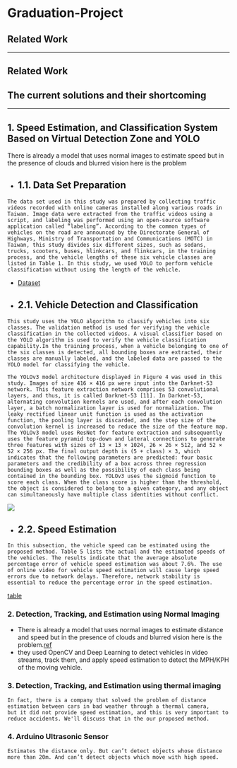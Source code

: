 # Graduation-Project

## Related Work
---
## Related Work

## The current solutions and their shortcoming
---

## 1. Speed Estimation, and Classification System Based on Virtual Detection Zone and YOLO
There is already a model that uses normal images to estimate  speed but in the presence of clouds and blurred vision here is the problem

- ## 1.1. Data Set Preparation 

~~~
The data set used in this study was prepared by collecting traffic videos recorded with online cameras installed along various roads in Taiwan. Image data were extracted from the traffic videos using a script, and labeling was performed using an open-source software application called “labeling”. According to the common types of vehicles on the road are announced by the Directorate General of Highways, Ministry of Transportation and Communications (MOTC) in Taiwan, this study divides six different sizes, such as sedans, trucks, scooters, buses, hlinkcars, and flinkcars, in the training process, and the vehicle lengths of these six vehicle classes are listed in Table 1. In this study, we used YOLO to perform vehicle classification without using the length of the vehicle.

~~~
- [Dataset](https://github.com/tzutalin/labelImg)

- ## 2.1.  Vehicle Detection and Classification
~~~
This study uses the YOLO algorithm to classify vehicles into six classes. The validation method is used for verifying the vehicle classification in the collected videos. A visual classifier based on the YOLO algorithm is used to verify the vehicle classification capability.In the training process, when a vehicle belonging to one of the six classes is detected, all bounding boxes are extracted, their classes are manually labeled, and the labeled data are passed to the YOLO model for classifying the vehicle.
~~~
~~~
The YOLOv3 model architecture displayed in Figure 4 was used in this study. Images of size 416 × 416 px were input into the Darknet-53 network. This feature extraction network comprises 53 convolutional layers, and thus, it is called Darknet-53 [11]. In Darknet-53, alternating convolution kernels are used, and after each convolution layer, a batch normalization layer is used for normalization. The leaky rectified linear unit function is used as the activation function, the pooling layer is discarded, and the step size of the convolution kernel is increased to reduce the size of the feature map. The YOLOv3 model uses ResNet for feature extraction and subsequently uses the feature pyramid top-down and lateral connections to generate three features with sizes of 13 × 13 × 1024, 26 × 26 × 512, and 52 × 52 × 256 px. The final output depth is (5 + class) × 3, which indicates that the following parameters are predicted: four basic parameters and the credibility of a box across three regression bounding boxes as well as the possibility of each class being contained in the bounding box. YOLOv3 uses the sigmoid function to score each class. When the class score is higher than the threshold, the object is considered to belong to a given category, and any object can simultaneously have multiple class identities without conflict.
~~~

<img src="https://static-01.hindawi.com/articles/mpe/volume-2021/1577614/figures/1577614.fig.004.svgz">

- ## 2.2. Speed Estimation
~~~
In this subsection, the vehicle speed can be estimated using the proposed method. Table 5 lists the actual and the estimated speeds of the vehicles. The results indicate that the average absolute percentage error of vehicle speed estimation was about 7.6%. The use of online video for vehicle speed estimation will cause large speed errors due to network delays. Therefore, network stability is essential to reduce the percentage error in the speed estimation.
~~~
[table](https://www.hindawi.com/journals/mpe/2021/1577614/tab5/)

### 2. Detection, Tracking, and Estimation using Normal Imaging

- There is already a model that uses normal images to estimate  distance and speed but in the presence of clouds and blurred vision here is the problem.[ref](https://www.pyimagesearch.com/2019/12/02/opencv-vehicle-detection-tracking-and-speed-estimation/)<br>
- they used OpenCV and Deep Learning to detect vehicles in video streams, track them, and apply speed estimation to detect the MPH/KPH of the moving vehicle.

### 3. Detection, Tracking, and Estimation using thermal imaging
~~~
In fact, there is a company that solved the problem of distance estimation between cars in bad weather through a thermal camera,  
but it did not provide speed estimation, and this is very important to reduce accidents. We'll discuss that in the our proposed method.
~~~

### 4. Arduino Ultrasonic Sensor

~~~
Estimates the distance only. But can’t detect objects whose distance more than 20m. And can’t detect objects which move with high speed.

~~~
